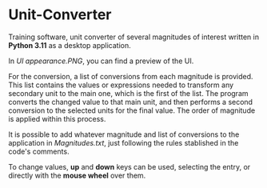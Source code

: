 # Unit-Converter
Training software, unit converter of several magnitudes of interest written in **Python 3.11** as a desktop application.

In *UI appearance.PNG*, you can find a preview of the UI.

For the conversion, a list of conversions from each magnitude is provided.
This list contains the values or expressions needed to transform any
secondary unit to the main one, which is the first of the list. The program
converts the changed value to that main unit, and then performs a second
conversion to the selected units for the final value. The order of magnitude
is applied within this process.

It is possible to add whatever magnitude and list of conversions to the application
in *Magnitudes.txt*, just following the rules stablished in the code's comments.

To change values, **up** and **down** keys can be used, selecting the entry,
or directly with the **mouse wheel** over them.